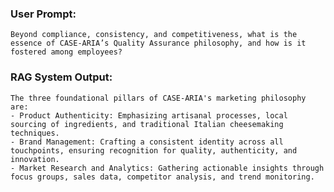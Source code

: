 ### User Prompt:
    Beyond compliance, consistency, and competitiveness, what is the essence of CASE-ARIA’s Quality Assurance philosophy, and how is it fostered among employees?

### RAG System Output:

    The three foundational pillars of CASE-ARIA's marketing philosophy are:
    - Product Authenticity: Emphasizing artisanal processes, local sourcing of ingredients, and traditional Italian cheesemaking techniques.
    - Brand Management: Crafting a consistent identity across all touchpoints, ensuring recognition for quality, authenticity, and innovation.
    - Market Research and Analytics: Gathering actionable insights through focus groups, sales data, competitor analysis, and trend monitoring.
        
